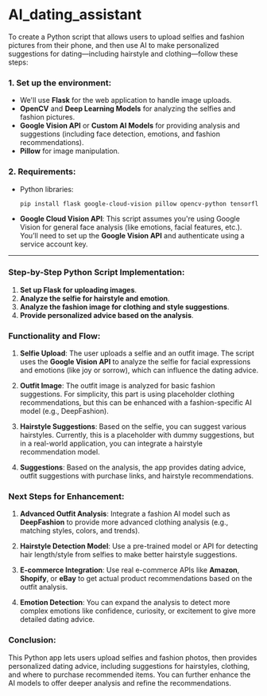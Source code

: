 # AI_dating_assistant

To create a Python script that allows users to upload selfies and fashion pictures from their phone, and then use AI to make personalized suggestions for dating—including hairstyle and clothing—follow these steps:

### 1. **Set up the environment:**
   - We'll use **Flask** for the web application to handle image uploads.
   - **OpenCV** and **Deep Learning Models** for analyzing the selfies and fashion pictures.
   - **Google Vision API** or **Custom AI Models** for providing analysis and suggestions (including face detection, emotions, and fashion recommendations).
   - **Pillow** for image manipulation.

### 2. **Requirements:**
   - Python libraries:
     ```bash
     pip install flask google-cloud-vision pillow opencv-python tensorflow requests
     ```

   - **Google Cloud Vision API**: This script assumes you're using Google Vision for general face analysis (like emotions, facial features, etc.). You’ll need to set up the **Google Vision API** and authenticate using a service account key.

---

### **Step-by-Step Python Script Implementation:**

1. **Set up Flask for uploading images**.
2. **Analyze the selfie for hairstyle and emotion**.
3. **Analyze the fashion image for clothing and style suggestions**.
4. **Provide personalized advice based on the analysis**.



### **Functionality and Flow:**

1. **Selfie Upload**: The user uploads a selfie and an outfit image. The script uses the **Google Vision API** to analyze the selfie for facial expressions and emotions (like joy or sorrow), which can influence the dating advice.
   
2. **Outfit Image**: The outfit image is analyzed for basic fashion suggestions. For simplicity, this part is using placeholder clothing recommendations, but this can be enhanced with a fashion-specific AI model (e.g., DeepFashion).

3. **Hairstyle Suggestions**: Based on the selfie, you can suggest various hairstyles. Currently, this is a placeholder with dummy suggestions, but in a real-world application, you can integrate a hairstyle recommendation model.

4. **Suggestions**: Based on the analysis, the app provides dating advice, outfit suggestions with purchase links, and hairstyle recommendations.

### **Next Steps for Enhancement**:

1. **Advanced Outfit Analysis**: Integrate a fashion AI model such as **DeepFashion** to provide more advanced clothing analysis (e.g., matching styles, colors, and trends).
   
2. **Hairstyle Detection Model**: Use a pre-trained model or API for detecting hair length/style from selfies to make better hairstyle suggestions.

3. **E-commerce Integration**: Use real e-commerce APIs like **Amazon**, **Shopify**, or **eBay** to get actual product recommendations based on the outfit analysis.

4. **Emotion Detection**: You can expand the analysis to detect more complex emotions like confidence, curiosity, or excitement to give more detailed dating advice.

### **Conclusion**:
This Python app lets users upload selfies and fashion photos, then provides personalized dating advice, including suggestions for hairstyles, clothing, and where to purchase recommended items. You can further enhance the AI models to offer deeper analysis and refine the recommendations.
